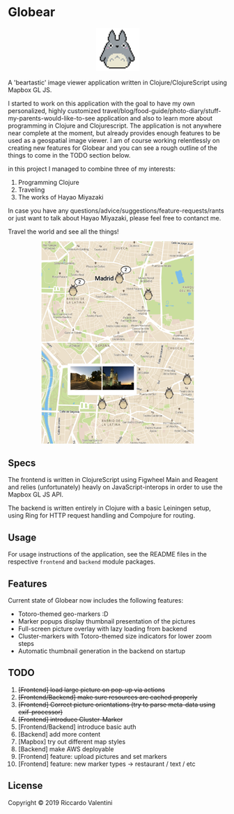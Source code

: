 # Globear

<p align="center">
  <img src="/globear-frontend/resources/public/totoro_loading.png" width="100" title="hover text">
</p>

A 'beartastic' image viewer application written in Clojure/ClojureScript using Mapbox GL JS. 

I started to work on this application with the goal to have my own personalized, highly customized travel/blog/food-guide/photo-diary/stuff-my-parents-would-like-to-see application and also to learn more about programming in Clojure and Clojurescript. The application is not anywhere near complete at the moment, but already provides enough features to be used as a geospatial image viewer. I am of course working relentlessly on creating new features for Globear and you can see a rough outline of the things to come in the TODO section below. 

in this project I managed to combine three of my interests:
1. Programming Clojure
2. Traveling 
3. The works of Hayao Miyazaki

In case you have any questions/advice/suggestions/feature-requests/rants or just want to talk about Hayao Miyazaki, please feel free to contanct me. 

Travel the world and see all the things! 

<p align="center">
  <img src="/globear-frontend/resources/public/screenshot_marker.png" width="350" title="Cluster Marker View">
  <img src="/globear-frontend/resources/public/screenshot_popup.png" width="350" title="Popup Overlay View">
</p>

## Specs

The frontend is written in ClojureScript using Figwheel Main and Reagent and relies (unfortunately) heavly on JavaScript-interops in order to use the Mapbox GL JS API. 

The backend is written entirely in Clojure with a basic Leiningen setup, using Ring for HTTP request handling and Compojure for routing.


## Usage

For usage instructions of the application, see the README files in the respective `frontend` and `backend` module packages.

## Features

Current state of Globear now includes the following features:

* Totoro-themed geo-markers :D
* Marker popups display thumbnail presentation of the pictures
* Full-screen picture overlay with lazy loading from backend
* Cluster-markers with Totoro-themed size indicators for lower zoom steps
* Automatic thumbnail generation in the backend on startup

## TODO

1. ~~[Frontend] load large picture on pop-up via actions~~
2. ~~[Frontend/Backend] make sure resources are cached properly~~
3. ~~[Frontend] Correct picture orientations (try to parse meta-data using exif-processor)~~
4. ~~[Frontend] introduce Cluster-Marker~~
5. [Frontend/Backend] introduce basic auth
6. [Backend] add more content
7. [Mapbox] try out different map styles 
8. [Backend] make AWS deployable
9. [Frontend] feature: upload pictures and set markers 
10. [Frontend] feature: new marker types -> restaurant / text / etc 

## License
Copyright © 2019 Riccardo Valentini